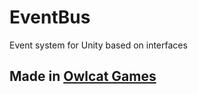 # EventBus
Event system for Unity based on interfaces
## Made in [Owlcat Games](https://owlcatgames.com/)
